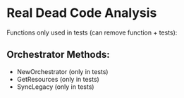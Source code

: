 # Real Dead Code Analysis
Functions only used in tests (can remove function + tests):

## Orchestrator Methods:
- NewOrchestrator (only in tests)
- GetResources (only in tests)
- SyncLegacy (only in tests)
